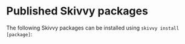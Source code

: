 # Published Skivvy packages

The following Skivvy packages can be installed using `skivvy install [package]`:
